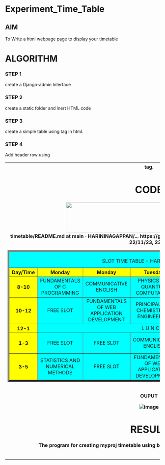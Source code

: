 # Experiment_Time_Table

## AIM
To Write a html webpage page to display your timetable

# ALGORITHM
### STEP 1
create a Django-admin Interface
### STEP 2
create a static folder and inert HTML code
### STEP 3
create a simple table using <table> tag in html.

### STEP 4
Add header row using <th> tag.

# CODE
<html>
 <head>
 <tittle></tittle>
 </head>
 <body>
 <center>
 <img src="/static/logo.png" height="100" 
width="540">
 </center>
 <table align="center" width="540" cellspacing="2" 
cellpadding="4" border="5" bgcolor="cyan">
 <caption><br>SLOT TIME TABLE - HARINI(23013709)
</caption></caption>
 <tr align="center">
 <th bgcolor="yellow">Day/Time</th>
 <th bgcolor="yellow">Monday</th>
timetable/README.md at main · HARININAGAPPAN/... https://github.com/HARININAGAPPAN/timetable/blob...
4 of 6 22/11/23, 23:42
 <th bgcolor="yellow">Monday</th>
 <th bgcolor="yellow">Tuesday</th>
 <th bgcolor="yellow">Wednesday</th>
 <th bgcolor="yellow">Thursday</th>
 <th bgcolor="yellow">Friday</th>
 </tr>
 <tr align="center">
 <th bgcolor="yellow">8-10</th>
 <td >FUNDAMENTALS OF C PROGRAMMING</td>
 <td>COMMUNICATIVE ENGLISH</td>
 <td>PHYSICS FOR QUANTUM COMPUTATION</td>
 <td>STATISTICS AND NUMERICAL METHODS</td>
 <td>FUNDAMENTALS OF C PROGRAMMING</td>
 </tr>
 <tr align="center">
 <th bgcolor="yellow">10-12</th>
 <td>FREE SLOT</td>
 <td>FUNDAMENTALS OF WEB APPLICATION DEVELOPMENT</td>
 <td> PRINCIPALS OF CHEMISTRY IN ENGINEERING</td>
 <td>FREE SLOT</td>
 <td>STATISTICS AND NUMERICAL METHODS</td>
 </tr>
 <tr>
 <th bgcolor="yellow">12-1</th>
 <td colspan="5" align="center">L U N C H</td>
 </tr>
 <tr align="center">
 <th bgcolor="yellow">1-3</th> 
 <td >FREE SLOT</td>
 <td>FREE SLOT</td>
 <td>COMMUNICATIVE ENGLISH</td>
 <td>FUNDAMENTALS OF WEN APPLICATION</td>
 <td>SOFT SKILLS</td>
 </tr>
 <tr align="center">
 <th bgcolor="yellow">3-5</th>
 <td> STATISTICS AND NUMERICAL METHODS</td>
 <td>FREE SLOT</td>
 <td>FUNDAMENTALS OF WEB APPLICATION DEVELOPMENT</td>
 <td>PHYSICS FOR QUANTUM COMPUTATION</td>
 <td>PRINCIPALS OF CHEMISTRY IN ENGINEERING</td>
 </tr>
 </table>
 <br>
 <table align="center" cellspacing="2" cellpadding="

# OUPUT
![image](https://github.com/musfiramahjabeen/timetable/assets/138971008/068477b3-e070-4441-ad59-6ca0c68b9a42)
# RESULT
The program for creating myproj timetable using basic HTML tags is executed successfully.

